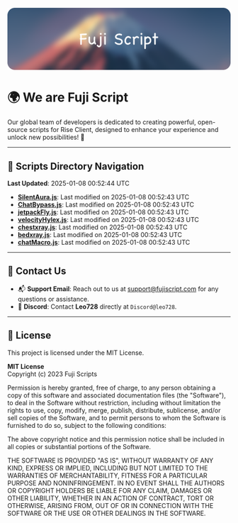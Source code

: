![Banner](.github/b.webp)

# 🌍 **We are Fuji Script**

Our global team of developers is dedicated to creating powerful, open-source scripts for Rise Client, designed to enhance your experience and unlock new possibilities! 🌟

---
<!-- SCRIPTS_NAVIGATION_START -->
## 📂 **Scripts Directory Navigation**

**Last Updated**: 2025-01-08 00:52:44 UTC

- **[SilentAura.js](scripts/SilentAura.js)**: Last modified on 2025-01-08 00:52:43 UTC
- **[ChatBypass.js](scripts/ChatBypass.js)**: Last modified on 2025-01-08 00:52:43 UTC
- **[jetpackFly.js](scripts/jetpackFly.js)**: Last modified on 2025-01-08 00:52:43 UTC
- **[velocityHylex.js](scripts/velocityHylex.js)**: Last modified on 2025-01-08 00:52:43 UTC
- **[chestxray.js](scripts/chestxray.js)**: Last modified on 2025-01-08 00:52:43 UTC
- **[bedxray.js](scripts/bedxray.js)**: Last modified on 2025-01-08 00:52:43 UTC
- **[chatMacro.js](scripts/chatMacro.js)**: Last modified on 2025-01-08 00:52:43 UTC

<!-- SCRIPTS_NAVIGATION_END -->

---

## 💬 **Contact Us**  
- 📬 **Support Email**: Reach out to us at [support@fujiscript.com](mailto:support@fujiscript.com) for any questions or assistance.  
- 💬 **Discord**: Contact **Leo728** directly at `Discord@leo728`.

---

## 📜 **License**

This project is licensed under the MIT License.  

**MIT License**  
Copyright (c) 2023 Fuji Scripts  

Permission is hereby granted, free of charge, to any person obtaining a copy of this software and associated documentation files (the "Software"), to deal in the Software without restriction, including without limitation the rights to use, copy, modify, merge, publish, distribute, sublicense, and/or sell copies of the Software, and to permit persons to whom the Software is furnished to do so, subject to the following conditions:  

The above copyright notice and this permission notice shall be included in all copies or substantial portions of the Software.  

THE SOFTWARE IS PROVIDED "AS IS", WITHOUT WARRANTY OF ANY KIND, EXPRESS OR IMPLIED, INCLUDING BUT NOT LIMITED TO THE WARRANTIES OF MERCHANTABILITY, FITNESS FOR A PARTICULAR PURPOSE AND NONINFRINGEMENT. IN NO EVENT SHALL THE AUTHORS OR COPYRIGHT HOLDERS BE LIABLE FOR ANY CLAIM, DAMAGES OR OTHER LIABILITY, WHETHER IN AN ACTION OF CONTRACT, TORT OR OTHERWISE, ARISING FROM, OUT OF OR IN CONNECTION WITH THE SOFTWARE OR THE USE OR OTHER DEALINGS IN THE SOFTWARE.  
